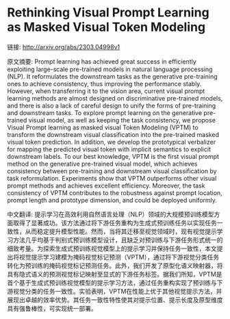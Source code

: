 # Rethinking Visual Prompt Learning as Masked Visual Token Modeling

链接: http://arxiv.org/abs/2303.04998v1

原文摘要:
Prompt learning has achieved great success in efficiently exploiting
large-scale pre-trained models in natural language processing (NLP). It
reformulates the downstream tasks as the generative pre-training ones to
achieve consistency, thus improving the performance stably. However, when
transferring it to the vision area, current visual prompt learning methods are
almost designed on discriminative pre-trained models, and there is also a lack
of careful design to unify the forms of pre-training and downstream tasks. To
explore prompt learning on the generative pre-trained visual model, as well as
keeping the task consistency, we propose Visual Prompt learning as masked
visual Token Modeling (VPTM) to transform the downstream visual classification
into the pre-trained masked visual token prediction. In addition, we develop
the prototypical verbalizer for mapping the predicted visual token with
implicit semantics to explicit downstream labels. To our best knowledge, VPTM
is the first visual prompt method on the generative pre-trained visual model,
which achieves consistency between pre-training and downstream visual
classification by task reformulation. Experiments show that VPTM outperforms
other visual prompt methods and achieves excellent efficiency. Moreover, the
task consistency of VPTM contributes to the robustness against prompt location,
prompt length and prototype dimension, and could be deployed uniformly.

中文翻译:
提示学习在高效利用自然语言处理（NLP）领域的大规模预训练模型方面取得了显著成功。该方法通过将下游任务重构为生成式预训练任务以实现任务一致性，从而稳定提升模型性能。然而，当将其迁移至视觉领域时，现有视觉提示学习方法几乎均基于判别式预训练模型设计，且缺乏对预训练与下游任务形式统一的细致考量。为探索生成式预训练视觉模型上的提示学习并保持任务一致性，本文提出将视觉提示学习建模为掩码视觉标记预测（VPTM），通过将下游视觉分类任务转化为预训练的掩码视觉标记预测任务。此外，我们开发了原型化语义映射器，将具有隐式语义的预测视觉标记映射至显式的下游任务标签。据我们所知，VPTM是首个基于生成式预训练视觉模型的提示学习方法，通过任务重构实现了预训练与下游视觉分类的任务一致性。实验表明，VPTM在性能上优于其他视觉提示方法，并展现出卓越的效率优势。其任务一致性特性使其对提示位置、提示长度及原型维度具有强鲁棒性，可实现统一部署。

